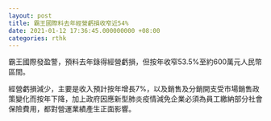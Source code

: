 ```yaml
---
layout: post
title: 霸王國際料去年經營虧損收窄近54%
date: 2021-01-12 17:36:45.000000000 +08:00
categories: rthk
---
```


霸王國際發盈警，預料去年錄得經營虧損，但按年收窄53.5%至約600萬元人民幣區間。

經營虧損減少，主要是收入預計按年增長7%，以及銷售及分銷開支受市場銷售政策變化而按年下降，加上政府因應新型肺炎疫情減免企業必須為員工繳納部分社會保險費用，都對營運業績產生正面影響。

